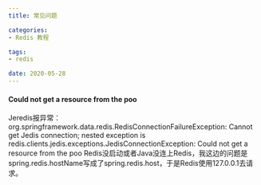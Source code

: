 ```yaml
---
title: 常见问题

categories:
- Redis 教程

tags:
- redis

date: 2020-05-28
---
```


#### Could not get a resource from the poo
 Jeredis报异常：org.springframework.data.redis.RedisConnectionFailureException: Cannot get Jedis connection; nested exception is redis.clients.jedis.exceptions.JedisConnectionException: Could not get a resource from the poo
 Redis没启动或者Java没连上Redis，我这边的问题是spring.redis.hostName写成了spring.redis.host，于是Redis使用127.0.0.1去请求。